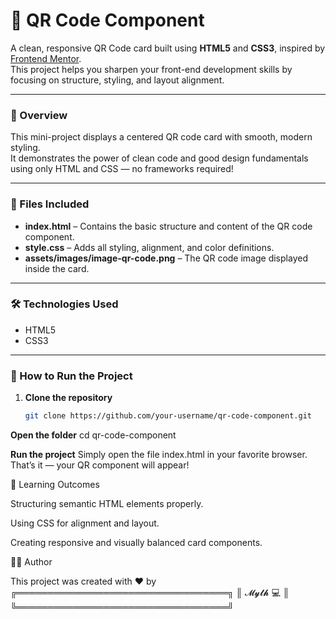 # 📱 QR Code Component

A clean, responsive QR Code card built using **HTML5** and **CSS3**, inspired by [Frontend Mentor](https://www.frontendmentor.io/).  
This project helps you sharpen your front-end development skills by focusing on structure, styling, and layout alignment.

---

### 🧩 Overview
This mini-project displays a centered QR code card with smooth, modern styling.  
It demonstrates the power of clean code and good design fundamentals using only HTML and CSS — no frameworks required!

---

### 📁 Files Included
- **index.html** – Contains the basic structure and content of the QR code component.  
- **style.css** – Adds all styling, alignment, and color definitions.  
- **assets/images/image-qr-code.png** – The QR code image displayed inside the card.

---

### 🛠️ Technologies Used
- HTML5  
- CSS3  

---

### 🚀 How to Run the Project
1. **Clone the repository**  
   ```bash
   git clone https://github.com/your-username/qr-code-component.git
**Open the folder**
cd qr-code-component

**Run the project**
Simply open the file index.html in your favorite browser.
That’s it — your QR component will appear!

🎯 Learning Outcomes

Structuring semantic HTML elements properly.

Using CSS for alignment and layout.

Creating responsive and visually balanced card components.

🧑‍💻 Author

This project was created with ❤️ by
╔══════════════════════════════════╗
║            𝓜𝔂𝓽𝓱 💻               ║
╚══════════════════════════════════╝
